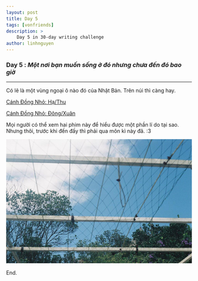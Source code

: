 ```yaml
---
layout: post
title: Day 5
tags: [vonfriends]
description: >
    Day 5 in 30-day writing challenge 
author: linhnguyen
---
```

### Day 5 : _Một nơi bạn muốn sống ở đó nhưng chưa đến đó bao giờ_ 
---
Có lẽ là một vùng ngoại ô nào đó của Nhật Bản. Trên núi thì càng hay.

[Cánh Đồng Nhỏ: Hạ/Thu](http://www.phimmoi.net/phim/canh-dong-nho-dong-xuan-3633/)

[Cánh Đồng Nhỏ: Đông/Xuân](http://www.phimmoi.net/phim/canh-dong-nho-ha-thu-3631/)

Mọi người có thể xem hai phim này để hiểu được một phần lí do tại sao. 
Nhưng thôi, trước khi đến đấy thì phải qua môn kì này đã. :3

<img src="/assets/img/day5.jpg" width="550">

End.
